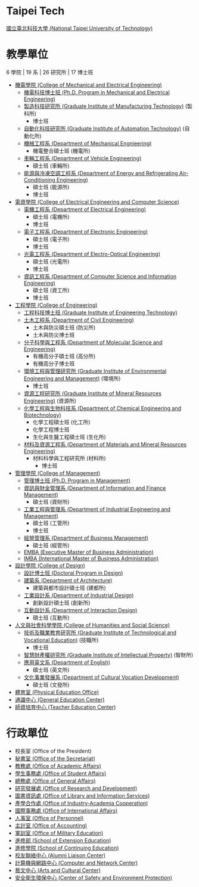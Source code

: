 # Taipei Tech

[國立臺北科技大學 (National Taipei University of Technology)](https://www.ntut.edu.tw)

# 教學單位

6 學院 | 19 系 | 26 研究所 | 17 博士班

* [機電學院 (College of Mechanical and Electrical Engineering)](https://cmee.ntut.edu.tw/)
    * [機電科技博士班 (Ph.D. Program in Mechanical and Electrical Engineering)](https://cmeephd.ntut.edu.tw/)
    * [製造科技研究所 (Graduate Institute of Manufacturing Technology)](https://imt.ntut.edu.tw/) (製科所)
        * 博士班
    * [自動化科技研究所 (Graduate Institute of Automation Technology)](https://giat.ntut.edu.tw/) (自動化所)
    * [機械工程系 (Department of Mechanical Engnieering)](https://me1.ntut.edu.tw/)
        * 機電整合碩士班 (機電所)
    * [車輛工程系 (Department of Vehicle Engineering)](https://ve.ntut.edu.tw/)
        * 碩士班 (車輛所)
    * [能源與冷凍空調工程系 (Department of Energy and Refrigerating Air-Conditioning Engineering)](https://erac.ntut.edu.tw/)
        * 碩士班 (能源所)
        * 博士班
* [電資學院 (College of Electrical Engineering and Computer Science)](https://eecs.ntut.edu.tw/)
    * [電機工程系 (Department of Electrical Engineering)](https://www.ee.ntut.edu.tw/)
        * 碩士班 (電機所)
        * 博士班
    * [電子工程系 (Department of Electronic Engineering)](https://cce.ntut.edu.tw/)
        * 碩士班 (電子所)
        * 博士班
    * [光電工程系 (Department of Electro-Optical Engineering)](https://eo.ntut.edu.tw/)
        * 碩士班 (光電所)
        * 博士班
    * [資訊工程系 (Department of Computer Science and Information Engineering)](https://csie.ntut.edu.tw/)
        * 碩士班 (資工所)
        * 博士班
* [工程學院 (College of Engineering)](https://coeng.ntut.edu.tw/)
    * [工程科技博士班 (Graduate Institute of Engineering Technology)](https://et.ntut.edu.tw/)
    * [土木工程系 (Department of Civil Engineering)](https://ce.ntut.edu.tw/)
        * 土木與防災碩士班 (防災所)
        * 土木與防災博士班
    * [分子科學與工程系 (Department of Molecular Science and Engineering)](https://mse.ntut.edu.tw/)
        * 有機高分子碩士班 (高分所)
        * 有機高分子博士班
    * [環境工程與管理研究所 (Graduate Institute of Environmental Engineering and Management)](https://ieem.ntut.edu.tw/) (環境所)
        * 博士班
    * [資源工程研究所 (Graduate Institute of Mineral Resources Engineering)](https://imre.ntut.edu.tw/) (資源所)
    * [化學工程與生物科技系 (Department of Chemical Engineering and Biotechnology)](https://che.ntut.edu.tw/)
        * 化學工程碩士班 (化工所)
        * 化學工程博士班
        * 生化與生醫工程碩士班 (生化所)
    * [材料及資源工程系 (Department of Materials and Mineral Resources Engineering)](https://mmre.ntut.edu.tw/)
        * 材料科學與工程研究所 (材料所)
            * 博士班
* [管理學院 (College of Management)](https://cmgt.ntut.edu.tw/)
    * [管理博士班 (Ph.D. Program in Management)](https://iibm.ntut.edu.tw/)
    * [資訊與財金管理系 (Department of Information and Finance Management)](https://ifm.ntut.edu.tw/)
        * 碩士班 (資財所)
    * [工業工程與管理系 (Department of Industrial Engineering and Management)](https://iem.ntut.edu.tw/)
        * 碩士班 (工管所)
        * 博士班
    * [經營管理系 (Department of Business Management)](https://bm.ntut.edu.tw/)
        * 碩士班 (經管所)
    * [EMBA (Executive Master of Business Administration)](https://emba.ntut.edu.tw/)
    * [IMBA (International Master of Business Administration)](https://imba.ntut.edu.tw/)
* [設計學院 (College of Design)](https://dc.ntut.edu.tw/)
    * [設計博士班 (Doctoral Program in Design)](https://gid.ntut.edu.tw/)
    * [建築系 (Department of Architecture)](https://arch.ntut.edu.tw/)
        * 建築與都市設計碩士班 (建都所)
    * [工業設計系 (Department of Industrial Design)](https://wwwid.ntut.edu.tw/)
        * 創新設計碩士班 (創新所)
    * [互動設計系 (Department of Interaction Design)](https://www.ixd.ntut.edu.tw/zh_TW/)
        * 碩士班 (互動所)
* [人文與社會科學學院 (College of Humanities and Social Science)](https://chass.ntut.edu.tw/)
    * [技術及職業教育研究所 (Graduate Institute of Technological and Vocational Education)](https://wwwtve.ntut.edu.tw/) (技職所)
        * 博士班
    * [智慧財產權研究所 (Graduate Institute of Intellectual Property)](https://iip.ntut.edu.tw/) (智財所)
    * [應用英文系 (Department of English)](https://www.eng.ntut.edu.tw/)
        * 碩士班 (英文所)
    * [文化事業發展系 (Department of Cultural Vocation Development)](https://cvd.ntut.edu.tw/)
        * 碩士班 (文發所)
* [體育室 (Physical Education Office)](https://pe.ntut.edu.tw/)
* [通識中心 (General Education Center)](https://gec.ntut.edu.tw/)
* [師資培育中心 (Teacher Education Center)](https://tec.ntut.edu.tw/)

# 行政單位

* 校長室 (Office of the President)
* [秘書室 (Office of the Secretariat)](https://sec.ntut.edu.tw/)
* [教務處 (Office of Academic Affairs)](https://oaa.ntut.edu.tw/)
* [學生事務處 (Office of Student Affairs)](https://osa.ntut.edu.tw/)
* [總務處 (Office of General Affairs)](https://oga.ntut.edu.tw/)
* [研究發展處 (Office of Research and Development)](https://rnd.ntut.edu.tw/)
* [圖書資訊處 (Office of Library and Information Services)](https://lib.ntut.edu.tw/)
* [產學合作處 (Office of Industry-Academia Cooperation)](https://rndc.ntut.edu.tw/)
* [國際事務處 (Office of International Affairs)](https://oia.ntut.edu.tw/)
* [人事室 (Office of Personnel)](https://per.ntut.edu.tw/)
* [主計室 (Office of Accounting)](https://ao.ntut.edu.tw/)
* [軍訓室 (Office of Military Education)](https://mte.ntut.edu.tw/)
* [進修部 (School of Extension Education)](https://wwwoce.ntut.edu.tw/)
* [進修學院 (School of Continuing Education)](https://acce.ntut.edu.tw/)
* [校友聯絡中心 (Alumni Liaison Center)](https://alc.ntut.edu.tw/)
* [計算機與網路中心 (Computer and Network Center)](https://cnc.ntut.edu.tw/)
* [藝文中心 (Arts and Cultural Center)](https://acc.ntut.edu.tw/)
* [安全衛生環保中心 (Center of Safety and Environment Protection)](https://csep.ntut.edu.tw/)
